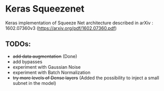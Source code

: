 # Keras Squeezenet
Keras implementation of Squeeze Net architecture described in arXiv : 1602.07360v3 (https://arxiv.org/pdf/1602.07360.pdf)

## TODOs:
* ~~add data augmentation~~ (Done)
* add bypasses
* experiment with Gaussian Noise
* experiment with Batch Normalization
* ~~try more levels of Dense layers~~ (Added the possibility to inject a small subnet in the model)
